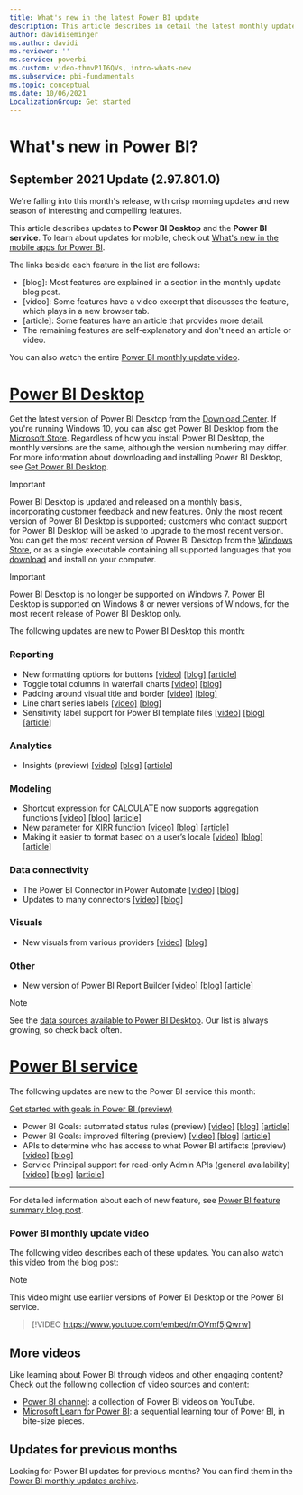 ```yaml
---
title: What's new in the latest Power BI update
description: This article describes in detail the latest monthly update for Power BI.
author: davidiseminger
ms.author: davidi
ms.reviewer: ''
ms.service: powerbi
ms.custom: video-thmvP1I6QVs, intro-whats-new
ms.subservice: pbi-fundamentals
ms.topic: conceptual
ms.date: 10/06/2021
LocalizationGroup: Get started
---
```

# What's new in Power BI?

## September 2021 Update (2.97.801.0)

We're falling into this month's release, with crisp morning updates and new season of interesting and compelling features. 

This article describes updates to **Power BI Desktop** and the **Power BI service**. To learn about updates for mobile, check out [What's new in the mobile apps for Power BI](../consumer/mobile/mobile-whats-new-in-the-mobile-apps.md).

The links beside each feature in the list are follows:

* \[blog\]: Most features are explained in a section in the monthly update blog post.
* \[video\]: Some features have a video excerpt that discusses the feature, which plays in a new browser tab.
* \[article\]: Some features have an article that provides more detail.
* The remaining features are self-explanatory and don't need an article or video.

You can also watch the entire [Power BI monthly update video](#power-bi-monthly-update-video).

# [Power BI Desktop](#tab/powerbi-desktop)

Get the latest version of Power BI Desktop from the [Download Center](https://www.microsoft.com/download/details.aspx?id=58494). If you're running Windows 10, you can also get Power BI Desktop from the [Microsoft Store](https://aka.ms/pbidesktopstore). Regardless of how you install Power BI Desktop, the monthly versions are the same, although the version numbering may differ. For more information about downloading and installing Power BI Desktop, see [Get Power BI Desktop](desktop-get-the-desktop.md). 

> [!IMPORTANT]
> Power BI Desktop is updated and released on a monthly basis, incorporating customer feedback and new features. Only the most recent version of Power BI Desktop is supported; customers who contact support for Power BI Desktop will be asked to upgrade to the most recent version. 
> You can get the most recent version of Power BI Desktop from the [Windows Store](https://aka.ms/pbidesktopstore), or as a single executable containing all supported languages that you [download](https://www.microsoft.com/download/details.aspx?id=58494) and install on your computer.

> [!IMPORTANT]
> Power BI Desktop is no longer be supported on Windows 7. Power BI Desktop is supported on Windows 8 or newer versions of Windows, for the most recent release of Power BI Desktop only.

The following updates are new to Power BI Desktop this month:

### Reporting
* New formatting options for buttons  [[video]](https://youtu.be/mOVmf5jQwrw?t=14)  [[blog]](https://powerbi.microsoft.com/blog/power-bi-august-2021-feature-summary/#post-17174-_Toc81908301)  [[article]](../create-reports/power-bi-customize-button.md)
* Toggle total columns in waterfall charts [[video]](https://youtu.be/mOVmf5jQwrw?t=69)   [[blog]](https://powerbi.microsoft.com/blog/power-bi-august-2021-feature-summary/#post-17174-_Toc81908302) 
* Padding around visual title and border  [[video]](https://youtu.be/mOVmf5jQwrw?t=95)  [[blog]](https://powerbi.microsoft.com/blog/power-bi-august-2021-feature-summary/#post-17174-_Toc81908303)  
* Line chart series labels  [[video]](https://youtu.be/mOVmf5jQwrw?t=136)  [[blog]](https://powerbi.microsoft.com/blog/power-bi-august-2021-feature-summary/#post-17174-_Toc81908304)  
* Sensitivity label support for Power BI template files  [[video]](https://youtu.be/mOVmf5jQwrw?t=301)  [[blog]](https://powerbi.microsoft.com/blog/power-bi-august-2021-feature-summary/#post-17174-_Toc81908305)  [[article]](../admin/service-security-sensitivity-label-overview.md)

### Analytics
* Insights (preview)  [[video]](https://youtu.be/mOVmf5jQwrw?t=327)  [[blog]](https://powerbi.microsoft.com/blog/power-bi-august-2021-feature-summary/#post-17174-_Toc81908307) [[article]](../create-reports/insights.md)


### Modeling
* Shortcut expression for CALCULATE now supports aggregation functions   [[video]](https://youtu.be/mOVmf5jQwrw?t=379)  [[blog]](https://powerbi.microsoft.com/blog/power-bi-august-2021-feature-summary/#post-17174-_Toc81908309)  [[article]](/dax/calculate-function-dax)
* New parameter for XIRR function [[video]](https://youtu.be/mOVmf5jQwrw?t=409) [[blog]](https://powerbi.microsoft.com/blog/power-bi-august-2021-feature-summary/#post-17174-_Toc81908310)  [[article]](/dax/xirr-function-dax)
* Making it easier to format based on a user’s locale [[video]](https://youtu.be/mOVmf5jQwrw?t=430) [[blog]](https://powerbi.microsoft.com/blog/power-bi-august-2021-feature-summary/#post-17174-_Toc81908311)  [[article]](/dax/format-function-dax)


### Data connectivity
* The Power BI Connector in Power Automate [[video]](https://youtu.be/mOVmf5jQwrw?t=715)  [[blog]](https://powerbi.microsoft.com/blog/power-bi-august-2021-feature-summary/#post-17174-_Toc81908313)
* Updates to many connectors [[video]](https://youtu.be/mOVmf5jQwrw?t=752)  [[blog]](https://powerbi.microsoft.com/blog/power-bi-august-2021-feature-summary/#post-17174-_Toc81908314) 

### Visuals
* New visuals from various providers [[video]](https://youtu.be/mOVmf5jQwrw?t=1089)  [[blog]](https://powerbi.microsoft.com/blog/power-bi-august-2021-feature-summary/#post-17174-_Toc81908331)

### Other
* New version of Power BI Report Builder [[video]](https://youtu.be/mOVmf5jQwrw?t=1157)  [[blog]](https://powerbi.microsoft.com/blog/power-bi-august-2021-feature-summary/#post-17174-_Toc81908339)  [[article]](/power-bi/paginated-reports/report-builder-power-bi)

> [!NOTE]
> See the [data sources available to Power BI Desktop](../connect-data/desktop-data-sources.md). Our list is always growing, so check back often.


# [Power BI service](#tab/powerbi-service)

The following updates are new to the Power BI service this month:

[Get started with goals in Power BI (preview)](../create-reports/service-goals-introduction.md)

* Power BI Goals: automated status rules (preview)  [[video]](https://youtu.be/mOVmf5jQwrw?t=777)  [[blog]](https://powerbi.microsoft.com/blog/power-bi-august-2021-feature-summary/#post-17174-_Toc81908321)  [[article]](../create-reports/service-goals-introduction.md)
* Power BI Goals: improved filtering  (preview)  [[video]](https://youtu.be/mOVmf5jQwrw?t=823)  [[blog]](https://powerbi.microsoft.com/blog/power-bi-august-2021-feature-summary/#post-17174-_Toc81908322)  [[article]](../create-reports/service-goals-introduction.md)
* APIs to determine who has access to what Power BI artifacts (preview)  [[video]](https://youtu.be/mOVmf5jQwrw?t=858)  [[blog]](https://powerbi.microsoft.com/blog/power-bi-august-2021-feature-summary/#post-17174-_Toc81908323)
* Service Principal support for read-only Admin APIs (general availability)  [[video]](https://youtu.be/mOVmf5jQwrw?t=935)  [[blog]](https://powerbi.microsoft.com/blog/power-bi-august-2021-feature-summary/#post-17174-_Toc81908324)  [[article]](../admin/read-only-apis-service-principal-authentication.md)

---


For detailed information about each of new feature, see [Power BI feature summary blog post](https://powerbi.microsoft.com/blog/power-bi-august-2021-feature-summary/).


### Power BI monthly update video
The following video describes each of these updates. You can also watch this video from the blog post:

> [!NOTE]  
> This video might use earlier versions of Power BI Desktop or the Power BI service.


> [!VIDEO https://www.youtube.com/embed/mOVmf5jQwrw]


## More videos

Like learning about Power BI through videos and other engaging content? Check out the following collection of video sources and content:

-   [Power BI channel](https://www.youtube.com/user/mspowerbi): a collection of Power BI videos on YouTube.
-   [Microsoft Learn for Power BI](/learn/powerplatform/power-bi?WT.mc_id=powerbi_landingpage-docs-link): a sequential learning tour of Power BI, in bite-size pieces.

## Updates for previous months

Looking for Power BI updates for previous months? You can find them in the [Power BI monthly updates archive](desktop-latest-update-archive.md).
